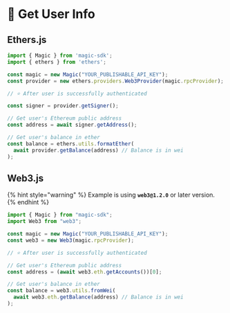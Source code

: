 # 👤 Get User Info

## Ethers.js

```javascript
import { Magic } from 'magic-sdk';
import { ethers } from 'ethers';

const magic = new Magic("YOUR_PUBLISHABLE_API_KEY");
const provider = new ethers.providers.Web3Provider(magic.rpcProvider);

// ⭐️ After user is successfully authenticated

const signer = provider.getSigner();

// Get user's Ethereum public address
const address = await signer.getAddress();

// Get user's balance in ether
const balance = ethers.utils.formatEther(
  await provider.getBalance(address) // Balance is in wei
);
```

## Web3.js

{% hint style="warning" %}
Example is using **`web3@1.2.0`** or later version.
{% endhint %}

```javascript
import { Magic } from "magic-sdk";
import Web3 from "web3";

const magic = new Magic("YOUR_PUBLISHABLE_API_KEY");
const web3 = new Web3(magic.rpcProvider);

// ⭐️ After user is successfully authenticated

// Get user's Ethereum public address
const address = (await web3.eth.getAccounts())[0];

// Get user's balance in ether
const balance = web3.utils.fromWei(
  await web3.eth.getBalance(address) // Balance is in wei
);
```

